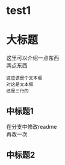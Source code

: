 # test1
大标题
====
这里可以介绍一点东西<br>两点东西<br>

    这应该是个文本框
    对这是文本框
    还是三行的
    
中标题1
----
在分支中修改readme<br>再改一次

中标题2
-----

